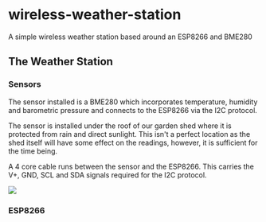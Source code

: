 # wireless-weather-station
A simple wireless weather station based around an ESP8266 and BME280

## The Weather Station

### Sensors

The sensor installed is a BME280 which incorporates temperature, humidity and barometric pressure and connects to the ESP8266 via the I2C protocol.

The sensor is installed under the roof of our garden shed where it is protected from rain and direct sunlight. This isn't a perfect location as the shed itself will have some effect on the readings, however, it is sufficient for the time being.

A 4 core cable runs between the sensor and the ESP8266. This carries the V+, GND, SCL and SDA signals required for the I2C protocol.

<img src='https://lh3.googleusercontent.com/jxQaHf9efEayiMJxlSM_FlDOA-UMQeetjmqfqUpoaBWa-XLI7OY0jRYqPWWEkeAT_4OJ_nIewG4EEJ1LT09zdbaRxZkae9eIyXrcaG3gxWxLhriilYqdFHCWknxWN9414YfXLc87lZ2AguZjogJYcKP549ECmZF9tPObw5pkiZRsJL8mpxuJFeAxKUzWtfMwXWr6Niw4YqipEQzYOFYTXS0dK2fUEbTo2gnhpsZDHjqeDrOuQA8cB8lJ7vcx3rgGankrC8KvxpB07LlCAS2bhUFSJXqNF6s1_TTEWmsGQE5YWsPK2RRwBdfp3colezCiS645aJ6xo4uH_2BBnHXRqanM2o1AxDuGjC8LG3BdvPK9yjuRiiI06himhs_znPpLooV8hXyCDpJqq1yvXIsxrrxcv5SgMDrjd0biL8XaQfiSN3yPuEPGtKKryMu3PAdDqaAsV8_hhghUD-BdTg0xNl5RvzZYYFYfWSuJPr69lTeQJhl2GwtP9sqYEXTW5dMnJxnIs0Gi36yktmPA-R8zAEVKafXp7u9GqGz5zO4x5CY2kUfgJpcDM0UmtBvOg9amY7vauGfueWjVFFSzo4xXxvI5yqbYT0NtPiPKS6uLPpEvxWfrEJ6fPtir5a3VzVfP4mkhg6Ec9KIKnAKjtZZeRiLvS2FYEOUD=w2164-h1378-no' />

### ESP8266


